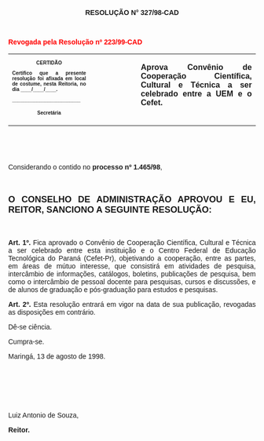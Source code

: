 <BODY>

<B><FONT FACE="Arial"><P ALIGN="CENTER"></P>
<P ALIGN="CENTER">RESOLU&Ccedil;&Atilde;O  N° 327/98-CAD</P>
<P ALIGN="JUSTIFY"></P>
<P ALIGN="JUSTIFY">&nbsp;</P>
</FONT><FONT FACE="Arial" COLOR="#ff0000"><P ALIGN="JUSTIFY">Revogada pela Resolu&ccedil;&atilde;o nº 223/99-CAD</P>
</B></FONT><FONT FACE="Arial"><P ALIGN="JUSTIFY"></P></FONT>
<TABLE CELLSPACING=0 BORDER=0 CELLPADDING=7 WIDTH=596>
<TR><TD WIDTH="33%" VALIGN="TOP">
<B><FONT FACE="Arial" SIZE=1><P ALIGN="CENTER">CERTID&Atilde;O</P>
<P ALIGN="JUSTIFY">   Certifico que a presente resolu&ccedil;&atilde;o foi afixada em local de costume, nesta Reitoria, no dia ____/____/____.</P>
<P ALIGN="JUSTIFY"></P>
<P ALIGN="JUSTIFY">_________________________</P>
<P ALIGN="CENTER">Secret&aacute;ria</B></FONT></TD>
<TD WIDTH="19%" VALIGN="TOP">&nbsp;</TD>
<TD WIDTH="48%" VALIGN="TOP">
<B><FONT FACE="Arial"><P ALIGN="JUSTIFY">Aprova Conv&ecirc;nio de Coopera&ccedil;&atilde;o Cient&iacute;fica, Cultural e T&eacute;cnica a ser celebrado entre a UEM e o Cefet.</B></FONT></TD>
</TR>
</TABLE>

<FONT FACE="Arial"><P ALIGN="JUSTIFY"></P>
<P ALIGN="JUSTIFY">&nbsp;</P>
<B><P ALIGN="JUSTIFY">&nbsp;</P>
</B><P ALIGN="JUSTIFY">&#9;Considerando o contido no <B>processo nº 1.465/98</B>,</P>
<B><P ALIGN="JUSTIFY"></P>
<P ALIGN="JUSTIFY">&nbsp;</P>
</FONT><FONT FACE="Arial" SIZE=4><P ALIGN="JUSTIFY">O CONSELHO DE ADMINISTRA&Ccedil;&Atilde;O APROVOU E EU, REITOR, SANCIONO A SEGUINTE RESOLU&Ccedil;&Atilde;O:</P>
</FONT><FONT FACE="Arial"><P ALIGN="JUSTIFY"></P>
<P ALIGN="JUSTIFY">&nbsp;</P>
<P ALIGN="JUSTIFY">&#9;Art. 1º.</B> Fica aprovado o Conv&ecirc;nio de Coopera&ccedil;&atilde;o Cient&iacute;fica, Cultural e T&eacute;cnica a ser celebrado entre esta institui&ccedil;&atilde;o e o Centro Federal de Educa&ccedil;&atilde;o Tecnol&oacute;gica do Paran&aacute; (Cefet-Pr), objetivando a coopera&ccedil;&atilde;o, entre as partes, em &aacute;reas de m&uacute;tuo interesse, que consistir&aacute; em atividades de pesquisa, interc&acirc;mbio de informa&ccedil;&otilde;es, cat&aacute;logos, boletins, publica&ccedil;&otilde;es de pesquisa, bem como o interc&acirc;mbio de pessoal docente para pesquisas, cursos e discuss&otilde;es, e de alunos de gradua&ccedil;&atilde;o e p&oacute;s-gradua&ccedil;&atilde;o para estudos e pesquisas.</P>
<P ALIGN="JUSTIFY">&#9;<B>Art. 2º.</B> Esta resolu&ccedil;&atilde;o entrar&aacute; em vigor na data de sua publica&ccedil;&atilde;o, revogadas as disposi&ccedil;&otilde;es em contr&aacute;rio.</P>
<P ALIGN="JUSTIFY">&#9;D&ecirc;-se ci&ecirc;ncia.</P>
<P ALIGN="JUSTIFY">&#9;Cumpra-se.</P>
<P ALIGN="JUSTIFY"></P>
<P ALIGN="JUSTIFY">&#9;&#9;&#9;&#9;&#9;&#9;Maring&aacute;, 13 de agosto de 1998.</P>
<P ALIGN="JUSTIFY"></P>
<P ALIGN="JUSTIFY">&nbsp;</P>
<P ALIGN="JUSTIFY">&nbsp;</P>
<P ALIGN="JUSTIFY">&nbsp;</P>
<P ALIGN="JUSTIFY">&#9;&#9;&#9;&#9;&#9;&#9;Luiz Antonio de Souza,</P>
<P ALIGN="JUSTIFY">&#9;&#9;&#9;&#9;&#9;&#9;<B>Reitor.</P>
</B></FONT><FONT SIZE=2></FONT></BODY>
